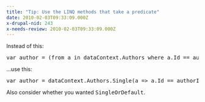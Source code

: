 ```yaml
---
title: "Tip: Use the LINQ methods that take a predicate"
date: 2010-02-03T09:33:09.000Z
x-drupal-nid: 243
x-needs-review: 2010-02-03T09:33:09.000Z
---
```

Instead of this:

<pre>var author = (from a in dataContext.Authors where a.Id == authorId select a).Single();</pre>

...use this:

<pre>var author = dataContext.Authors.Single(a => a.Id == authorId);</pre>

Also consider whether you wanted <tt>SingleOrDefault</tt>.